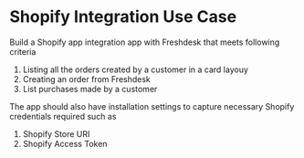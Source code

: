 # Shopify Integration Use Case

Build a Shopify app integration app with Freshdesk that meets following criteria

1. Listing all the orders created by a customer in a card layouy
3. Creating an order from Freshdesk
4. List purchases made by a customer

The app should also have installation settings to capture necessary Shopify credentials required such as
1. Shopify Store URI
2. Shopify Access Token